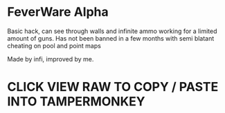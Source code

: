 # FeverWare Alpha
Basic hack, can see through walls and infinite ammo working for a limited amount of guns.
Has not been banned in a few months with semi blatant cheating on pool and point maps

Made by infi, improved by me.

# CLICK VIEW RAW TO COPY / PASTE INTO TAMPERMONKEY
